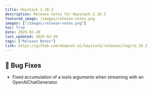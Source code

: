 ```yaml
---
title: Haystack 2.10.3
description: Release notes for Haystack 2.10.3
featured_image: /images/release-notes.png
images: ["/images/release-notes.png"]
toc: True
date: 2025-02-20
last_updated: 2025-02-20
tags: ["Release Notes"]
link: https://github.com/deepset-ai/haystack/releases/tag/v2.10.3
---
```




## 🐛 Bug Fixes

-   Fixed accumulation of a tools arguments when streaming with an OpenAIChatGenerator.
